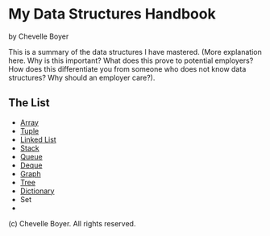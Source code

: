 # My Data Structures Handbook

by Chevelle Boyer

This is a summary of the data structures I have mastered. (More explanation here.
Why is this important? What does this prove to potential employers? How does this
differentiate you from someone who does not know data structures? Why should an
employer care?).

## The List

* [Array](array.md)
* [Tuple](tuple.md)
* [Linked List](linkedlist.md)
* [Stack](stack.md)
* [Queue](queue.md)
* [Deque](deque.md)
* [Graph](graph.md)
* [Tree](tree.md)
* [Dictionary](dictionary.md)
* Set
* 

(c) Chevelle Boyer. All rights reserved.
